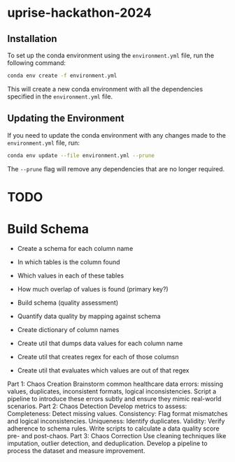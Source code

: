 # uprise-hackathon-2024

## Installation

To set up the conda environment using the `environment.yml` file, run the following command:

```sh
conda env create -f environment.yml
```

This will create a new conda environment with all the dependencies specified in the `environment.yml` file.

## Updating the Environment

If you need to update the conda environment with any changes made to the `environment.yml` file, run:

```sh
conda env update --file environment.yml --prune
```

The `--prune` flag will remove any dependencies that are no longer required.


# TODO

# Build Schema

- Create a schema for each column name
- In which tables is the column found
- Which values in each of these tables
- How much overlap of values is found (primary key?)

- Build schema (quality assessment)
- Quantify data quality by mapping against schema


- Create dictionary of column names
- Create util that dumps data values for each column name
- Create util that creates regex for each of those columsn
- Create util that evaluates which values are out of that regex

Part 1: Chaos Creation
Brainstorm common healthcare data errors: missing values, duplicates, inconsistent formats, logical inconsistencies.
Script a pipeline to introduce these errors subtly and ensure they mimic real-world scenarios.
Part 2: Chaos Detection
Develop metrics to assess:
Completeness: Detect missing values.
Consistency: Flag format mismatches and logical inconsistencies.
Uniqueness: Identify duplicates.
Validity: Verify adherence to schema rules.
Write scripts to calculate a data quality score pre- and post-chaos.
Part 3: Chaos Correction
Use cleaning techniques like imputation, outlier detection, and deduplication.
Develop a pipeline to process the dataset and measure improvement.